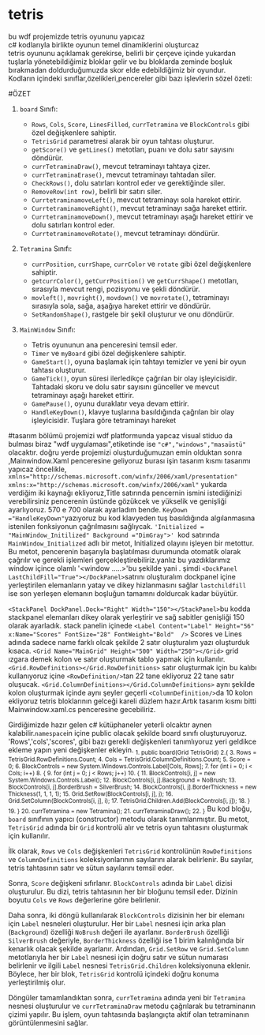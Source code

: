 # tetris
bu wdf projemizde tetris oyununu yapıcaz
<br>
c# kodlarıyla birlikte oyunun temel dinamiklerini oluşturcaz
<br>
tetris oyununu açıklamak gerekirse, belirli bir çerçeve içinde yukardan tuşlarla yönetebildiğimiz bloklar gelir ve bu bloklarda zeminde boşluk bırakmadan doldurduğumuzda skor elde edebildiğimiz bir oyundur.
<br>
Kodların içindeki sınıflar,özelikleri,pencereler gibi bazı işlevlerin sözel özeti:

#ÖZET
1. `board` Sınıfı:
   - `Rows`, `Cols`, `Score`, `LinesFilled`, `currTetramina` ve `BlockControls` gibi özel değişkenlere sahiptir.
   - `TetrisGrid` parametresi alarak bir oyun tahtası oluşturur.
   - `getScore()` ve `getLines()` metotları, puanı ve dolu satır sayısını döndürür.
   - `currTetraminaDraw()`, mevcut tetraminayı tahtaya çizer.
   - `currTetraminaErase()`, mevcut tetraminayı tahtadan siler.
   - `CheckRows()`, dolu satırları kontrol eder ve gerektiğinde siler.
   - `RemoveRow(int row)`, belirli bir satırı siler.
   - `CurrtetraminamoveLeft()`, mevcut tetraminayı sola hareket ettirir.
   - `CurrtetraminamoveRight()`, mevcut tetraminayı sağa hareket ettirir.
   - `CurrtetraminamoveDown()`, mevcut tetraminayı aşağı hareket ettirir ve dolu satırları kontrol eder.
   - `CurrtetraminamoveRotate()`, mevcut tetraminayı döndürür.

2. `Tetramina` Sınıfı:
   - `currPosition`, `currShape`, `currColor` ve `rotate` gibi özel değişkenlere sahiptir.
   - `getcurrColor()`, `getCurrPosition()` ve `getCurrShape()` metotları, sırasıyla mevcut rengi, pozisyonu ve şekli döndürür.
   - `movleft()`, `movright()`, `movdown()` ve `movrotate()`, tetraminayı sırasıyla sola, sağa, aşağıya hareket ettirir ve döndürür.
   - `SetRandomShape()`, rastgele bir şekil oluşturur ve onu döndürür.

3. `MainWindow` Sınıfı:
   - Tetris oyununun ana penceresini temsil eder.
   - `Timer` ve `myBoard` gibi özel değişkenlere sahiptir.
   - `GameStart()`, oyuna başlamak için tahtayı temizler ve yeni bir oyun tahtası oluşturur.
   - `GameTick()`, oyun süresi ilerledikçe çağrılan bir olay işleyicisidir. Tahtadaki skoru ve dolu satır sayısını günceller ve mevcut tetraminayı aşağı hareket ettirir.
   - `GamePause()`, oyunu duraklatır veya devam ettirir.
   - `HandleKeyDown()`, klavye tuşlarına basıldığında çağrılan bir olay işleyicisidir. Tuşlara göre tetraminayı hareket

#tasarım bölümü
projemizi wdf platformunda yapcaz visual stiduo da bulması biraz "wdf uygulaması",etiketinde ise `"c#","windows","masaüstü"` olacaktır.
doğru yerde projemizi oluşturduğumuzan emin olduktan sonra ,Mainwindow.Xaml penceresine geliyoruz burası işin tasarım kısmı tasarımı yapıcaz öncelikle,
`xmlns="http://schemas.microsoft.com/winfx/2006/xaml/presentation"`
`xmlns:x="http://schemas.microsoft.com/winfx/2006/xaml"`
yukarda verdiğim iki kaynağı ekliyoruz,Title satırında pencernin ismini istediğinizi verebilirsiniz pencerenin üstünde gözükcek ve yükselik ve genişliği ayarlıyoruz.
570 e 700 olarak ayarladım bende.
`KeyDown ="HandleKeyDown"`yazıyoruz bu kod klavyeden tuş basıldığında algılanmasına istenilen fonksiyonun çağrılmasını sağlıycak.
`'Initialized = "MainWindow_Initilized" Background ="DimGray">' `kod satırında
`MainWindow_Initialized` adlı bir metot, Initialized olayını işleyen bir metottur. Bu metot, pencerenin başarıyla başlatılması durumunda otomatik olarak çağrılır ve gerekli işlemleri gerçekleştirebiliriz.yanlız bu yazdıklarımız window içince olamlı '<window .....>'bu şekilde yani .
şimdi `<DockPanel LastChildFill="True"></DockPanel>`satrını oluşturalım dockpanel içine yerleştirilen elemanların yatay ve dikey hizlanmasını sağlar `lastchildfill` ise
son yerleşen elemanın boşluğun tamamnı doldurcak kadar büyütür.

`<StackPanel DockPanel.Dock="Right" Width="150"></StackPanel>`bu kodda  stackpanel elemanları dikey olarak yerleştirir ve sağ sabitler genişliği 150 olarak ayarladık.
stack panelin içinede `<Label Content="Label" Height="56" x:Name="Scores" FontSize="28" FontWeight="Bold"  />` Scores ve Lines adında sadece name farklı olcak şekilde 2 satır oluşturalım yazı oluşturduk kısaca.
`<Grid Name="MainGrid" Height="500" Width="250"></Grid>` grid ızgara demek kolon ve satır oluşturmak tablo yapmak için kullanılır.
`<Grid.RowDefinitions></Grid.RowDefinitions>` satır oluşturmak için bu kalıbı kullanıyoruz içine `<RowDefinition/>`tan 22 tane ekliyoruz 22 tane satır oluşucak.
`<Grid.ColumnDefinitions></Grid.ColumnDefinitions>` aynı şekilde kolon oluşturmak içinde aynı şeyler geçerli `<ColumnDefinition/>`da 10 kolon ekliyoruz tetris bloklarının gelceği kareli düzlem hazır.Artık tasarım kısmı bitti Mainwindow.xaml.cs penceresine gecebiliriz.
   
 
Girdiğimizde hazır gelen c# kütüphaneler yeterli olcaktır aynen kalabilir.`namespace`in içine public olacak şekilde board sınıfı oluşturuyoruz.
'Rows','cols','scores', gibi bazı gerekli değişkenleri tanımlıyoruz yeri geldikce ekleme yapın yeni değişkenler ekleyin.
<sub> 1. public board(Grid TetrisGrid)
      2.{
      3.    Rows = TetrisGrid.RowDefinitions.Count;
      4.   Cols = TetrisGrid.ColumnDefinitions.Count;
      5.     Score = 0;
      6.      BlockControls = new System.Windows.Controls.Label[Cols, Rows];
      7.     for (int i = 0; i < Cols; i++)
      8.     {
      9.        for (int j = 0; j < Rows; j++)
      10.        {
      11.              BlockControls[i, j] = new System.Windows.Controls.Label();
      12.              BlockControls[i, j].Background = NoBrush;
      13.              BlockControls[i, j].BorderBrush = SilverBrush;
      14.              BlockControls[i, j].BorderThickness = new Thickness(1, 1, 1, 1);
      15.              Grid.SetRow(BlockControls[i, j], j);
      16.              Grid.SetColumn(BlockControls[i, j], i);
      17.              TetrisGrid.Children.Add(BlockControls[i, j]);
      18.        }
      19.      }
      20.      currTetramina = new Tetramina();
      21.      currTetraminaDraw();
      22.  }</sub>
   Bu kod bloğu, `board` sınıfının yapıcı (constructor) metodu olarak tanımlanmıştır. Bu metot, `TetrisGrid` adında bir `Grid` kontrolü alır ve tetris oyun tahtasını oluşturmak için kullanılır.

İlk olarak, `Rows` ve `Cols` değişkenleri `TetrisGrid` kontrolünün `RowDefinitions` ve `ColumnDefinitions` koleksiyonlarının sayılarını alarak belirlenir. Bu sayılar, tetris tahtasının satır ve sütun sayılarını temsil eder.

Sonra, `Score` değişkeni sıfırlanır. `BlockControls` adında bir `Label` dizisi oluşturulur. Bu dizi, tetris tahtasının her bir bloğunu temsil eder. Dizinin boyutu `Cols` ve `Rows` değerlerine göre belirlenir.

Daha sonra, iki döngü kullanılarak `BlockControls` dizisinin her bir elemanı için `Label` nesneleri oluşturulur. Her bir `Label` nesnesi için arka plan (`Background`) özelliği `NoBrush` değeri ile ayarlanır. `BorderBrush` özelliği `SilverBrush` değeriyle, `BorderThickness` özelliği ise 1 birim kalınlığında bir kenarlık olacak şekilde ayarlanır. Ardından, `Grid.SetRow` ve `Grid.SetColumn` metotlarıyla her bir `Label` nesnesi için doğru satır ve sütun numarası belirlenir ve ilgili `Label` nesnesi `TetrisGrid.Children` koleksiyonuna eklenir. Böylece, her bir blok, `TetrisGrid` kontrolü içindeki doğru konuma yerleştirilmiş olur.

Döngüler tamamlandıktan sonra, `currTetramina` adında yeni bir `Tetramina` nesnesi oluşturulur ve `currTetraminaDraw` metodu çağrılarak bu tetraminanın çizimi yapılır. Bu işlem, oyun tahtasında başlangıçta aktif olan tetraminanın görüntülenmesini sağlar.










